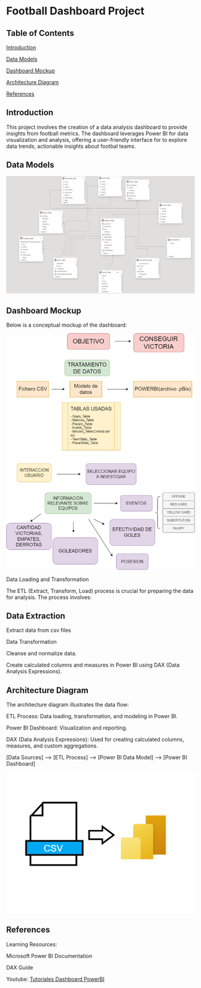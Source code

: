 
# Football Dashboard Project

## Table of Contents

[Introduction](#Introduction)

[Data Models](#Data-Models)

[Dashboard Mockup](#Dashboard-Mockup)

[Architecture Diagram](#Architecture-Diagram)

[References](#References)

## Introduction

This project involves the creation of a data analysis dashboard to provide insights from football metrics. The dashboard leverages Power BI for data visualization and analysis, offering a user-friendly interface for to explore data trends, actionable insights about footbal teams.

## Data Models
![Alt text](./img/ER_model_final.png)


## Dashboard Mockup

Below is a conceptual mockup of the dashboard:

![Alt text](./img/mock-up-M2.png)

Data Loading and Transformation

The ETL (Extract, Transform, Load) process is crucial for preparing the data for analysis. The process involves:

## Data Extraction

Extract data from csv files

Data Transformation

Cleanse and normalize data.

Create calculated columns and measures in Power BI using DAX (Data Analysis Expressions).


## Architecture Diagram

The architecture diagram illustrates the data flow:


ETL Process: Data loading, transformation, and modeling in Power BI.

Power BI Dashboard: Visualization and reporting.

DAX (Data Analysis Expressions): Used for creating calculated columns, measures, and custom aggregations.

[Data Sources] --> [ETL Process] --> [Power BI Data Model] --> [Power BI Dashboard]

![Alt text](./img/data-architecture-diagram.png)


## References

Learning Resources:

Microsoft Power BI Documentation

DAX Guide

Youtube: 
<a href="https://www.youtube.com/watch?v=TXZfkgRhy3s&t=1983s" target="_blank">Tutoriales Dashboard PowerBI</a>




